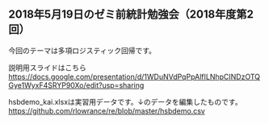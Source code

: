 ## 2018年5月19日のゼミ前統計勉強会（2018年度第2回）

今回のテーマは多項ロジスティック回帰です。

説明用スライドはこちら  
https://docs.google.com/presentation/d/1WDuNVdPqPpAlfILNhpCINDzOTQGye1WyxF4SRYP90Xo/edit?usp=sharing

hsbdemo_kai.xlsxは実習用データです。↓のデータを編集したものです。  
https://github.com/rlowrance/re/blob/master/hsbdemo.csv

